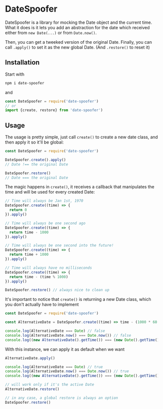 # DateSpoofer

DateSpoofer is a library for mocking the Date object and the current time.
What it does is it lets you add an abstraction for the date which received either from `new Date(...)` or from `Date.now()`.

Then, you can get a tweeked version of the original Date.
Finally, you can call `.apply()` to set it as the new global Date.
(And `.restore()` to reset it)

## Installation

Start with
```bash
npm i date-spoofer
```

and
```javascript
const DateSpoofer = require('date-spoofer')
// or
import {create, restore} from 'date-spoofer')
```

## Usage

The usage is pretty simple, just call `create()` to create a new date class, and then apply it so it'll be global:
```javascript
const DateSpoofer = require('date-spoofer')

DateSpoofer.create().apply()
// Date !== the original Date

DateSpoofer.restore()
// Date === the original Date
```

The magic happens in `create()`, it receives a callback that manipulates the time and will be used for every created Date:
```javascript
// Time will always be Jan 1st, 1970
DateSpoofer.create((time) => {
  return 0
}).apply()

// Time will always be one second ago
DateSpoofer.create((time) => {
  return time - 1000
}).apply()

// Time will always be one second into the future!
DateSpoofer.create((time) => {
  return time + 1000
}).apply()

// Time will always have no milliseconds
DateSpoofer.create((time) => {
  return time - (time % 1000)
}).apply()

DateSpoofer.restore() // always nice to clean up
```

It's important to notice that `create()` is returning a new Date class, which you don't actually have to implement

```javascript
const DateSpoofer = require('date-spoofer')

const AlternativeDate = DateSpoofer.create((time) => time - (1000 * 60 * 60 * 24 * 7)) // always last week

console.log(AlternativeDate === Date) // false
console.log(AlternativeDate.now() === Date.now()) // false
console.log((new AlternativeDate().getTime()) === (new Date().getTime())) // false
```

With this instance, we can apply it as default when we want
```javascript
AlternativeDate.apply()

console.log(AlternativeDate === Date) // true
console.log(AlternativeDate.now() === Date.now()) // true
console.log((new AlternativeDate().getTime()) === (new Date().getTime())) // true

// will work only if it's the active Date
AlternativeDate.restore()

// in any case, a global restore is always an option
DateSpoofer.restore()
```
